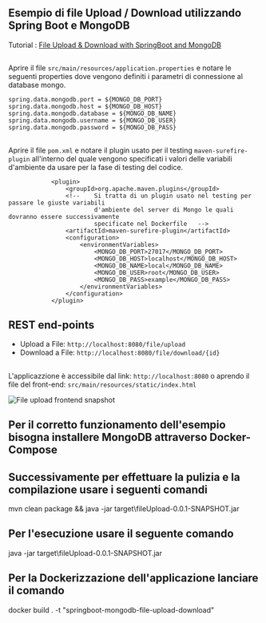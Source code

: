 ## Esempio di file Upload / Download utilizzando Spring Boot e MongoDB

Tutorial : [File Upload & Download with SpringBoot and MongoDB](https://hansanitharaka.medium.com/file-upload-with-springboot-and-mongodb-76a8f5b9f75d)

##

Aprire il file `src/main/resources/application.properties` e notare le seguenti properties
dove vengono definiti i parametri di connessione al database mongo.

```properties
spring.data.mongodb.port = ${MONGO_DB_PORT}
spring.data.mongodb.host = ${MONGO_DB_HOST}
spring.data.mongodb.database = ${MONGO_DB_NAME}
spring.data.mongodb.username = ${MONGO_DB_USER}
spring.data.mongodb.password = ${MONGO_DB_PASS}
```
##

Aprire il file `pom.xml` e notare il plugin usato per il testing `maven-surefire-plugin`
all'interno del quale vengono specificati i valori delle variabili d'ambiente da usare
per la fase di testing del codice.

```plugins
			<plugin>
        		<groupId>org.apache.maven.plugins</groupId>
				<!-- 	Si tratta di un plugin usato nel testing per passare le giuste variabili
						d'ambiente del server di Mongo le quali dovranno essere successivamente 
						specificate nel Dockerfile	 -->
        		<artifactId>maven-surefire-plugin</artifactId>
        		<configuration>
           			<environmentVariables>
                		<MONGO_DB_PORT>27017</MONGO_DB_PORT>
						<MONGO_DB_HOST>localhost</MONGO_DB_HOST>
						<MONGO_DB_NAME>local</MONGO_DB_NAME>
						<MONGO_DB_USER>root</MONGO_DB_USER>
						<MONGO_DB_PASS>example</MONGO_DB_PASS>
            		</environmentVariables>
       		 	</configuration>
    		</plugin>
```

## REST end-points
* Upload a File: `http://localhost:8080/file/upload`
* Download a File: `http://localhost:8080/file/download/{id}`

##
L'applicazzione è accessibile dal link: `http://localhost:8080` 
o aprendo il file del front-end: `src/main/resources/static/index.html`

![File upload frontend snapshot](/src/main/resources/images/frontend.png)

## Per il corretto funzionamento dell'esempio bisogna installere MongoDB attraverso Docker-Compose

## Successivamente per effettuare la pulizia e la compilazione usare i seguenti comandi
mvn clean package && java -jar target\fileUpload-0.0.1-SNAPSHOT.jar

## Per l'esecuzione usare il seguente comando
java -jar target\fileUpload-0.0.1-SNAPSHOT.jar

## Per la Dockerizzazione dell'applicazione lanciare il comando
docker build . -t "springboot-mongodb-file-upload-download"